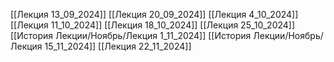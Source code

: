 [[Лекция 13_09_2024]]
[[Лекция 20_09_2024]]
[[Лекция 4_10_2024]]
[[Лекция 11_10_2024]]
[[Лекция 18_10_2024]]
[[Лекция 25_10_2024]]
[[История Лекции/Ноябрь/Лекция 1_11_2024]]
[[История Лекции/Ноябрь/Лекция 15_11_2024]]
[[Лекция 22_11_2024]]

